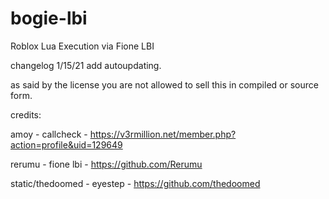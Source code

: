# bogie-lbi
Roblox Lua Execution via Fione LBI

changelog 1/15/21 add autoupdating.

as said by the license you are not allowed to sell this in compiled or source form.

credits:

amoy - callcheck - https://v3rmillion.net/member.php?action=profile&uid=129649

rerumu - fione lbi - https://github.com/Rerumu

static/thedoomed - eyestep - https://github.com/thedoomed
